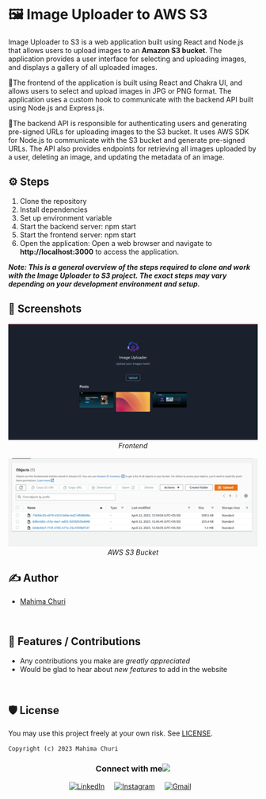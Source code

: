 # 🖼️ Image Uploader to AWS S3

Image Uploader to S3 is a web application built using React and Node.js that allows users to upload images to an <b>Amazon S3 bucket</b>. The application provides a user interface for selecting and uploading images, and displays a gallery of all uploaded images.

📌The frontend of the application is built using React and Chakra UI, and allows users to select and upload images in JPG or PNG format. The application uses a custom hook to communicate with the backend API built using Node.js and Express.js.

📌The backend API is responsible for authenticating users and generating pre-signed URLs for uploading images to the S3 bucket. It uses AWS SDK for Node.js to communicate with the S3 bucket and generate pre-signed URLs. The API also provides endpoints for retrieving all images uploaded by a user, deleting an image, and updating the metadata of an image.

## ⚙️ Steps 
1. Clone the repository
2. Install dependencies
3. Set up environment variable
4. Start the backend server: npm start
5. Start the frontend server: npm start
6. Open the application: Open a web browser and navigate to <b>http://localhost:3000</b> to access the application.

<b><i>
Note: This is a general overview of the steps required to clone and work with the Image Uploader to S3 project. The exact steps may vary depending on your development environment and setup.
</i>
</b>


## 👀 Screenshots
<div align="center">
<img src ="/assests/website.png" width="700px">
<br><i>Frontend</br>
<br>
<img src ="/assests/aws.png" width="700px"> 
<br>AWS S3 Bucket</i></br>

</div>

## ✍ Author

- [Mahima Churi](https://github.com/Mahitej28)

<br>

## 📌 Features / Contributions
 - Any contributions you make are *greatly appreciated*
 - Would be glad to hear about *new features* to add in the website

<br>


## 🛡 License

You may use this project freely at your own risk. See [LICENSE](https://choosealicense.com/licenses/mit/).

    Copyright (c) 2023 Mahima Churi



<div align="center">
<h3> Connect with me<a href="https://gifyu.com/image/Zy2f"><img src="https://github.com/milaan9/milaan9/blob/main/Handshake.gif" width="50px"></a>
</h3> 
<p align="center">
    <a href="https://www.linkedin.com/in/mahimachuri" target="_blank"><img alt="LinkedIn" width="25px" src="https://cdn-icons-png.flaticon.com/512/3536/3536505.png"></a> &nbsp&nbsp&nbsp
    <a href="https://www.instagram.com/infoelegant10" target="_blank"><img alt="Instagram" width="25px" src="https://cdn-icons-png.flaticon.com/512/1384/1384063.png"></a> &nbsp&nbsp&nbsp
     <a href="mailto:mahimachuri.28@gmail.com" target="_blank"><img alt="Gmail" width="40px" height="30px" src="https://github.com/TheDudeThatCode/TheDudeThatCode/blob/master/Assets/Gmail.svg"></a>&nbsp&nbsp&nbsp
   </p>

